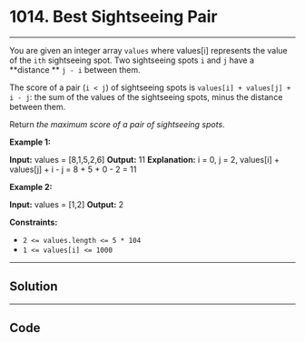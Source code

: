 # 1014. Best Sightseeing Pair

---

You are given an integer array `values` where values[i] represents the value of the `ith` sightseeing spot. Two sightseeing spots `i` and `j` have a **distance ** `j - i` between them.

The score of a pair (`i < j`) of sightseeing spots is `values[i] + values[j] + i - j`: the sum of the values of the sightseeing spots, minus the distance between them.

Return _the maximum score of a pair of sightseeing spots_.

 

**Example 1:**


**Input:** values = [8,1,5,2,6]
**Output:** 11
**Explanation:** i = 0, j = 2, values[i] + values[j] + i - j = 8 + 5 + 0 - 2 = 11


**Example 2:**


**Input:** values = [1,2]
**Output:** 2


 

**Constraints:**

  * `2 <= values.length <= 5 * 104`
  * `1 <= values[i] <= 1000`

---

## Solution



---

## Code
```python


```
